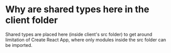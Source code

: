 # Why are shared types here in the client folder

Shared types are placed here (inside client's src folder) to get around limitation of Create React App, where only modules inside the src folder can be imported.
